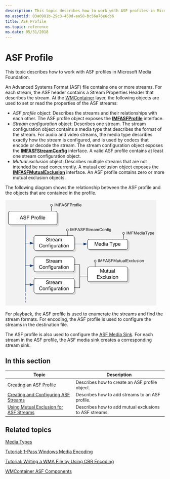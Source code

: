 ```yaml
---
description: This topic describes how to work with ASF profiles in Microsoft Media Foundation.
ms.assetid: 03a0981b-29c3-450d-aa58-bc56a76e6cb6
title: ASF Profile
ms.topic: reference
ms.date: 05/31/2018
---
```


# ASF Profile

This topic describes how to work with ASF profiles in Microsoft Media Foundation.

An Advanced Systems Format (ASF) file contains one or more streams. For each stream, the ASF header contains a Stream Properties Header that describes the stream. At the [WMContainer](wmcontainer-asf-components.md) layer, the following objects are used to set or read the properties of the ASF streams:

-   *ASF profile* object: Describes the streams and their relationships with each other. The ASF profile object exposes the [**IMFASFProfile**](/windows/desktop/api/wmcontainer/nn-wmcontainer-imfasfprofile) interface.
-   *Stream configuration* object: Describes one stream. The stream configuration object contains a media type that describes the format of the stream. For audio and video streams, the media type describes exactly how the stream is configured, and is used by codecs that encode or decode the stream. The stream configuration object exposes the [**IMFASFStreamConfig**](/windows/desktop/api/wmcontainer/nn-wmcontainer-imfasfstreamconfig) interface. A valid ASF profile contains at least one stream configuration object.
-   *Mutual exclusion* object: Describes multiple streams that are not intended be read concurrently. A mutual exclusion object exposes the [**IMFASFMutualExclusion**](/windows/desktop/api/wmcontainer/nn-wmcontainer-imfasfmutualexclusion) interface. An ASF profile contains zero or more mutual exclusion objects.

The following diagram shows the relationship between the ASF profile and the objects that are contained in the profile.

![tree diagram of an asf profile node with stream configuration child nodes; the first points to media type, the next two to mutual exclusion](images/asf-components02.png)

For playback, the ASF profile is used to enumerate the streams and find the stream formats. For encoding, the ASF profile is used to configure the streams in the destination file.

The ASF profile is also used to configure the [ASF Media Sink](asf-media-sinks.md). For each stream in the ASF profile, the ASF media sink creates a corresponding stream sink.

## In this section



| Topic                                                                                           | Description                                                        |
|-------------------------------------------------------------------------------------------------|--------------------------------------------------------------------|
| [Creating an ASF Profile](creating-an-asf-profile.md)<br/>                               | Describes how to create an ASF profile object.<br/>          |
| [Creating and Configuring ASF Streams](creating-and-configuring-asf-streams.md)<br/>     | Describes how to add streams to an ASF profile.<br/>         |
| [Using Mutual Exclusion for ASF Streams](using-mutual-exclusion-for-asf-streams.md)<br/> | Describes how to add mutual exclusions to ASF streams. <br/> |



 

## Related topics

<dl> <dt>

[Media Types](media-types.md)
</dt> <dt>

[Tutorial: 1-Pass Windows Media Encoding](tutorial--1-pass-windows-media-encoding.md)
</dt> <dt>

[Tutorial: Writing a WMA File by Using CBR Encoding](tutorial--writing-a-wma-file-by-using-cbr-encoding.md)
</dt> <dt>

[WMContainer ASF Components](wmcontainer-asf-components.md)
</dt> </dl>

 

 




